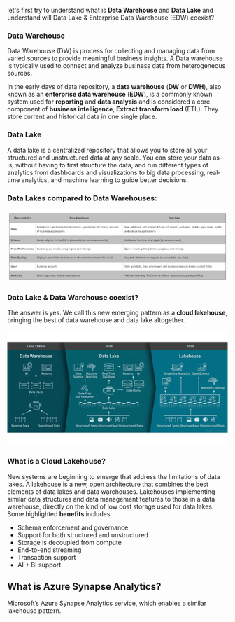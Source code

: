 
let's first try to understand what is **Data Warehouse** and **Data Lake** and understand will Data Lake & Enterprise Data Warehouse (EDW) coexist?

### Data Warehouse
Data Warehouse (DW) is process for collecting and managing data from varied sources to provide meaningful business insights. A Data warehouse is typically used to connect and analyze business data from heterogeneous sources.

In the early days of data repository, a **data warehouse** (**DW** or **DWH**), also known as an **enterprise data  warehouse** (**EDW**), is a commonly known system used for **reporting** and **data analysis** and is considered a core component of **business intelligence**, **Extract transform load** (ETL). They store current and historical data in one single place.

### Data Lake
A data lake is a centralized repository that allows you to store all your structured and unstructured data at any scale. You can store your data as-is, without having to first structure the data, and run different types of analytics from dashboards and visualizations to big data processing, real-time analytics, and machine learning to guide better decisions.

### Data Lakes compared to Data Warehouses:

![DLDW](https://github.com/gurditsingh/blog/blob/gh-pages/_screenshots/DataLake_DataWarehouse.jpg?raw=true)

### Data Lake & Data Warehouse coexist?
The answer is yes. We call this new emerging pattern as a **cloud lakehouse**, bringing the best of data warehouse and data lake altogether.

![DLDW](https://github.com/gurditsingh/blog/blob/gh-pages/_screenshots/data-lakehouse.png?raw=true)

### What is a Cloud Lakehouse?
New systems are beginning to emerge that address the limitations of data lakes. A lakehouse is a new, open architecture that combines the best elements of data lakes and data warehouses. Lakehouses implementing similar data structures and data management features to those in a data warehouse, directly on the kind of low cost storage used for data lakes. Some highlighted **benefits** includes:

 - Schema enforcement and governance
 - Support for both structured and unstructured
 - Storage is decoupled from compute
 - End-to-end streaming
 - Transaction support
 - AI + BI support

## What is Azure Synapse Analytics?

Microsoft’s Azure Synapse Analytics service, which enables a similar lakehouse pattern.
<!--stackedit_data:
eyJoaXN0b3J5IjpbLTc5ODUzMzA4MywzMDM3ODMyNjEsMTQ1Mz
g5NjAxMiwtMjA1Mzc1NDYyNywtMjA5NjIzODk4LC04MDQ1NTkx
MTYsNTk4NTgwOTE2LC02MDMyMDQ5NDMsMzA5MTk0MDIzLDk2OT
I2Njc0NCwxODM3NzQ0NzgwLC0xNzcyMjI1NzA0LC0xNjk0MDgy
NTYsLTE2MjA2NjczMjQsLTIwMjY3OTU3MTMsLTE2ODk5MDg5NT
IsNDgyNzYzMjAsMTE4MTMxNjQxLC0xOTI3MjU3ODcwLDE2MTEx
MDQxMDVdfQ==
-->